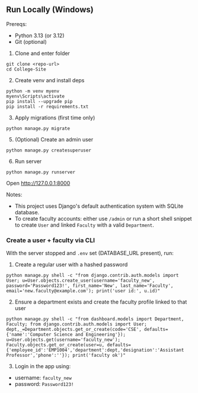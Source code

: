 ## Run Locally (Windows)

Prereqs:
- Python 3.13 (or 3.12)
- Git (optional)

1) Clone and enter folder
```
git clone <repo-url>
cd College-Site
```

2) Create venv and install deps
```
python -m venv myenv
myenv\Scripts\activate
pip install --upgrade pip
pip install -r requirements.txt
```

3) Apply migrations (first time only)
```
python manage.py migrate
```

5) (Optional) Create an admin user
```
python manage.py createsuperuser
```

6) Run server
```
python manage.py runserver
```

Open http://127.0.0.1:8000

Notes:
- This project uses Django's default authentication system with SQLite database.
- To create faculty accounts: either use `/admin` or run a short shell snippet to create `User` and linked `Faculty` with a valid `Department`.

### Create a user + faculty via CLI

With the server stopped and `.env` set (DATABASE_URL present), run:

1) Create a regular user with a hashed password
```
python manage.py shell -c "from django.contrib.auth.models import User; u=User.objects.create_user(username='faculty_new', password='Password123!', first_name='New', last_name='Faculty', email='new.faculty@example.com'); print('user id:', u.id)"
```

2) Ensure a department exists and create the faculty profile linked to that user
```
python manage.py shell -c "from dashboard.models import Department, Faculty; from django.contrib.auth.models import User; dept,_=Department.objects.get_or_create(code='CSE', defaults={'name':'Computer Science and Engineering'}); u=User.objects.get(username='faculty_new'); Faculty.objects.get_or_create(user=u, defaults={'employee_id':'EMP1004','department':dept,'designation':'Assistant Professor','phone':''}); print('faculty ok')"
```

3) Login in the app using:
- username: `faculty_new`
- password: `Password123!`

